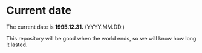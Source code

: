 # Current date

The current date is **1995.12.31.** (YYYY.MM.DD.)

This repository will be good when the world ends, so we will know how long it lasted.